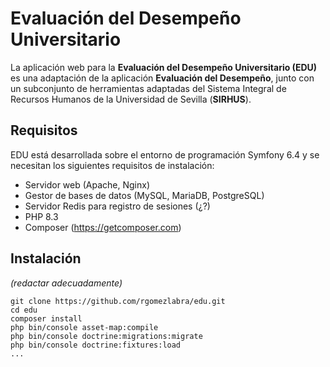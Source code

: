 # Evaluación del Desempeño Universitario

La aplicación web para la **Evaluación del Desempeño Universitario (EDU)** es una adaptación de la aplicación
**Evaluación del Desempeño**, junto con un subconjunto de herramientas adaptadas del Sistema Integral de Recursos
Humanos de la Universidad de Sevilla (**SIRHUS**).

## Requisitos

EDU está desarrollada sobre el entorno de programación Symfony 6.4 y se necesitan los siguientes requisitos de
instalación:
* Servidor web (Apache, Nginx)
* Gestor de bases de datos (MySQL, MariaDB, PostgreSQL)
* Servidor Redis para registro de sesiones (¿?)
* PHP 8.3
* Composer (https://getcomposer.com)

## Instalación

*(redactar adecuadamente)*

    git clone https://github.com/rgomezlabra/edu.git
    cd edu
    composer install
    php bin/console asset-map:compile
    php bin/console doctrine:migrations:migrate
    php bin/console doctrine:fixtures:load
    ...